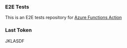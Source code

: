 ### E2E Tests
This is an E2E tests repository for [Azure Functions Action](https://github.com/Azure/functions-action)

### Last Token
JKLASDF
